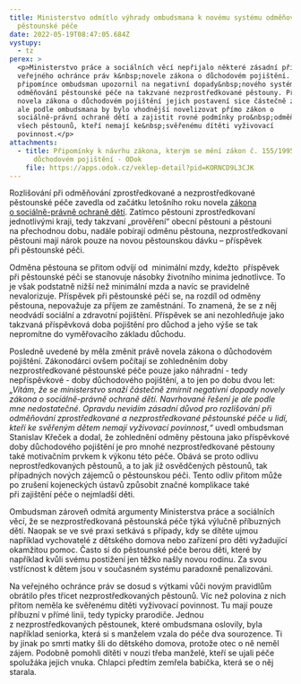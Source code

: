 ```yaml
---
title: Ministerstvo odmítlo výhrady ombudsmana k novému systému odměňování
  pěstounské péče
date: 2022-05-19T08:47:05.684Z
vystupy:
  - tz
perex: >
  <p>Ministerstvo práce a sociálních věcí nepřijalo některé zásadní připomínky
  veřejného ochránce práv k&nbsp;novele zákona o důchodovém pojištění. V obecné
  připomínce ombudsman upozornil na negativní dopady&nbsp;nového systému
  odměňování pěstounské péče na takzvané nezprostředkované pěstouny. Předložená
  novela zákona o důchodovém pojištění jejich postavení sice částečně zlepší,
  ale podle ombudsmana by bylo vhodnější novelizovat přímo zákon o
  sociálně-právní ochraně dětí a zajistit rovné podmínky pro&nbsp;odměňování
  všech pěstounů, kteří nemají ke&nbsp;svěřenému dítěti vyživovací
  povinnost.</p>
attachments:
  - title: Připomínky k návrhu zákona, kterým se mění zákon č. 155/1995 Sb., o
      důchodovém pojištění - ODok
    file: https://apps.odok.cz/veklep-detail?pid=KORNCD9L3CJK
---
```

<p>Rozlišování při odměňování zprostředkované a&nbsp;nezprostředkované pěstounské péče zavedla od začátku letošního roku novela <a href="https://www.zakonyprolidi.cz/cs/2021-363">zákona o&nbsp;sociálně-právně ochraně dětí</a>. Zatímco pěstouni zprostředkovaní jednotlivými kraji, tedy takzvaní &bdquo;prověření&ldquo; obecní pěstouni a pěstouni na&nbsp;přechodnou dobu, nadále pobírají odměnu pěstouna, nezprostředkovaní pěstouni mají nárok pouze na&nbsp;novou pěstounskou dávku &ndash; příspěvek při&nbsp;pěstounské péči.</p>

<p>Odměna pěstouna se přitom odvíjí od&nbsp; minimální mzdy, kdežto&nbsp; příspěvek při&nbsp;pěstounské péči se stanovuje násobky životního minima jednotlivce. To je však podstatně nižší než minimální mzda a&nbsp;navíc se pravidelně nevalorizuje. Příspěvek při pěstounské péči se, na&nbsp;rozdíl od&nbsp;odměny pěstouna, nepovažuje za&nbsp;příjem ze&nbsp;zaměstnání. To znamená, že se z něj neodvádí sociální a&nbsp;zdravotní pojištění. Příspěvek se ani nezohledňuje jako takzvaná příspěvková doba pojištění pro&nbsp;důchod a jeho výše se&nbsp;tak nepromítne do&nbsp;vyměřovacího základu důchodu.</p>

<p>Posledně uvedené by měla změnit právě novela zákona o důchodovém pojištění. Zákonodárci ovšem počítají se zohledněním doby nezprostředkované pěstounské péče pouze jako náhradní - tedy nepříspěvkové - doby důchodového pojištění, a to jen po dobu dvou let: <em>&bdquo;Vítám, že se ministerstvo snaží částečně zmírnit negativní dopady novely zákona o&nbsp;sociálně-právně ochraně dětí. Navrhované řešení je ale podle mne&nbsp;nedostatečné. Opravdu nevidím zásadní důvod pro&nbsp;rozlišování při odměňování zprostředkované a&nbsp;nezprostředkované pěstounské péče u lidí, kteří ke&nbsp;svěřeným dětem nemají vyživovací povinnost,&ldquo;</em> uvedl ombudsman Stanislav Křeček a dodal, že zohlednění odměny pěstouna jako příspěvkové doby důchodového pojištění je pro mnohé nezprostředkované pěstouny také motivačním prvkem k&nbsp;výkonu této péče. Obává se proto odlivu neprostředkovaných pěstounů, a to jak již osvědčených pěstounů, tak případných nových zájemců o&nbsp;pěstounskou péči. Tento odliv přitom může po zrušení kojeneckých ústavů způsobit značné&nbsp;komplikace také při&nbsp;zajištění péče o&nbsp;nejmladší děti.</p>

<p>Ombudsman zároveň odmítá argumenty Ministerstva práce a sociálních věcí, že se nezprostředkovaná pěstounská péče týká výlučně příbuzných dětí. Naopak se ve své praxi setkává s&nbsp;případy, kdy se dítěte ujmou například vychovatelé z&nbsp;dětského domova nebo zařízení pro&nbsp;děti vyžadující okamžitou pomoc. Často si do pěstounské péče berou děti, které by například kvůli svému postižení jen těžko našly novou rodinu. Za svou vstřícnost k&nbsp;dětem jsou v současném systému paradoxně penalizováni.</p>

<p>Na veřejného ochránce práv se dosud s&nbsp;výtkami vůči novým pravidlům obrátilo přes třicet nezprostředkovaných pěstounů. Víc než polovina z&nbsp;nich přitom neměla ke svěřenému dítěti vyživovací povinnost. Tu mají pouze příbuzní v&nbsp;přímé linii, tedy typicky prarodiče. Jednou z&nbsp;nezprostředkovaných pěstounek, které ombudsmana oslovily, byla například seniorka, která si s&nbsp;manželem vzala do péče dva sourozence. Ti by jinak po smrti matky šli do dětského domova, protože otec o ně neměl zájem. Podobně pomohli dítěti v&nbsp;nouzi třeba manželé, kteří se ujali péče spolužáka jejich vnuka. Chlapci předtím zemřela babička, která se o něj starala.</p>
